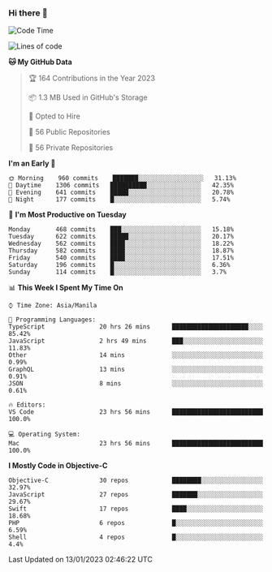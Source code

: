### Hi there 👋

<!--START_SECTION:waka-->
![Code Time](http://img.shields.io/badge/Code%20Time-3%2C539%20hrs%207%20mins-blue)

![Lines of code](https://img.shields.io/badge/From%20Hello%20World%20I%27ve%20Written-2%20Million%20lines%20of%20code-blue)

**🐱 My GitHub Data** 

> 🏆 164 Contributions in the Year 2023
 > 
> 📦 1.3 MB Used in GitHub's Storage 
 > 
> 💼 Opted to Hire
 > 
> 📜 56 Public Repositories 
 > 
> 🔑 56 Private Repositories  
 > 
**I'm an Early 🐤** 

```text
🌞 Morning    960 commits    ███████░░░░░░░░░░░░░░░░░░   31.13% 
🌆 Daytime    1306 commits   ██████████░░░░░░░░░░░░░░░   42.35% 
🌃 Evening    641 commits    █████░░░░░░░░░░░░░░░░░░░░   20.78% 
🌙 Night      177 commits    █░░░░░░░░░░░░░░░░░░░░░░░░   5.74%

```
📅 **I'm Most Productive on Tuesday** 

```text
Monday       468 commits    ███░░░░░░░░░░░░░░░░░░░░░░   15.18% 
Tuesday      622 commits    █████░░░░░░░░░░░░░░░░░░░░   20.17% 
Wednesday    562 commits    ████░░░░░░░░░░░░░░░░░░░░░   18.22% 
Thursday     582 commits    ████░░░░░░░░░░░░░░░░░░░░░   18.87% 
Friday       540 commits    ████░░░░░░░░░░░░░░░░░░░░░   17.51% 
Saturday     196 commits    █░░░░░░░░░░░░░░░░░░░░░░░░   6.36% 
Sunday       114 commits    █░░░░░░░░░░░░░░░░░░░░░░░░   3.7%

```


📊 **This Week I Spent My Time On** 

```text
⌚︎ Time Zone: Asia/Manila

💬 Programming Languages: 
TypeScript               20 hrs 26 mins      █████████████████████░░░░   85.42% 
JavaScript               2 hrs 49 mins       ███░░░░░░░░░░░░░░░░░░░░░░   11.83% 
Other                    14 mins             ░░░░░░░░░░░░░░░░░░░░░░░░░   0.99% 
GraphQL                  13 mins             ░░░░░░░░░░░░░░░░░░░░░░░░░   0.91% 
JSON                     8 mins              ░░░░░░░░░░░░░░░░░░░░░░░░░   0.61%

🔥 Editors: 
VS Code                  23 hrs 56 mins      █████████████████████████   100.0%

💻 Operating System: 
Mac                      23 hrs 56 mins      █████████████████████████   100.0%

```

**I Mostly Code in Objective-C** 

```text
Objective-C              30 repos            ████████░░░░░░░░░░░░░░░░░   32.97% 
JavaScript               27 repos            ███████░░░░░░░░░░░░░░░░░░   29.67% 
Swift                    17 repos            ████░░░░░░░░░░░░░░░░░░░░░   18.68% 
PHP                      6 repos             █░░░░░░░░░░░░░░░░░░░░░░░░   6.59% 
Shell                    4 repos             █░░░░░░░░░░░░░░░░░░░░░░░░   4.4%

```



 Last Updated on 13/01/2023 02:46:22 UTC
<!--END_SECTION:waka-->


<!--
**rad182/rad182** is a ✨ _special_ ✨ repository because its `README.md` (this file) appears on your GitHub profile.

Here are some ideas to get you started:

- 🔭 I’m currently working on ...
- 🌱 I’m currently learning ...
- 👯 I’m looking to collaborate on ...
- 🤔 I’m looking for help with ...
- 💬 Ask me about ...
- 📫 How to reach me: ...
- 😄 Pronouns: ...
- ⚡ Fun fact: ...
-->
